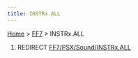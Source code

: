 ```yaml
---
title: INSTRx.ALL
---
```


[Home](Main%20Page.md) > [FF7](FF7.md) > INSTRx.ALL

1.  REDIRECT [FF7/PSX/Sound/INSTRx.ALL][]

  [FF7/PSX/Sound/INSTRx.ALL]: ../PSX/Sound/INSTRx.ALL.md "wikilink"
